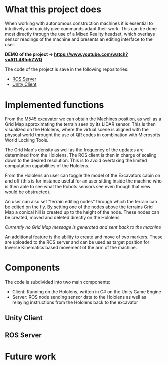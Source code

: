 # What this project does
When working with autonomous construction machines it is essential to intuitively and quickly give commands adapt their work. This can be done most directly through the use of a Mixed Reality headset, which overlays sensor readings of the machine and presents an editing interface to the user.

**DEMO of the project -> https://www.youtube.com/watch?v=ATL48fghZWQ**

The code of the project is save in the following repositories:
* [ROS Server](https://github.com/Yoekkul/Unity-ROS-mediator)
* [Unity Client](https://github.com/Yoekkul/HoloPlanner-Unity)


# Implemented functions
From the [M545 excavator](https://rsl.ethz.ch/robots-media/heap.html) we can obtain the Machines position, as well as a Grid Map approximating the terrain seen by its LIDAR sensor. This is then visualized on the Hololens, where the virtual scene is aligned with the physcal world throught the use of QR codes in combination with Microsofts World Locking Tools. 

The Grid Map's density as well as the frequency of the updates are determined from the Hololens. The ROS client is then in charge of scaling down to the desired resolution. This is to avoid overtaxing the limited computation capabilities of the Hololens.




From the Hololens an user can toggle the model of the Excavators cabin on and off (this is for instance useful for an user sitting inside the machine who is then able to see what the Robots sensors see even though that view would be obstructed).

An user can also set "terrain editing nodes" through which the terrain can be edited on the fly. By setting one of the nodes above the terrains Grid Map a conical hill is created up to the height of the node. These nodes can be created, moved and deleted directly on the Hololens.

_Currently no Grid Map message is generated and sent back to the machine_

An additional feature is the ability to create and move of two markers. These are uploaded to the ROS server and can be used as target position for Inverse Kinematics based movement of the arm of the machine.


# Components
The code is subdivided into two main components: 
* Client: Running on the Hololens, written in C# on the Unity Game Engine 
* Server: ROS node sending sensor data to the Hololens as well as relaying instructions from the Hololens back to the excavator

## Unity Client

## ROS Server

# Future work

